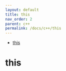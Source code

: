 ```yaml
---
layout: default
title: this
nav_order: 2
parent: c++ 
permalink: /docs/c++/this
---
```


* [this](#this)

# this

